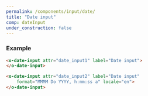 ```yaml
---
permalink: /components/input/date/
title: "Date input"
comp: dateInput
under_construction: false
---
```


 <h3 class="grey-color">Example</h3>

```html
<o-date-input attr="date_input1" label="Date input">
</o-date-input>

<o-date-input attr="date_input2" label="Date input" 
    format="MMMM Do YYYY, h:mm:ss a" locale="en">
</o-date-input>

``` 

